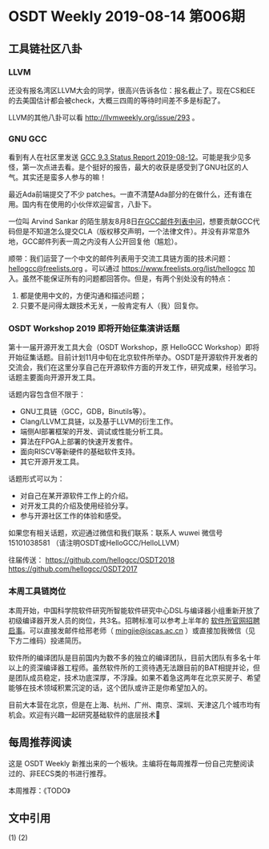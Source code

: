 # OSDT Weekly 2019-08-14 第006期

## 工具链社区八卦

### LLVM

还没有报名湾区LLVM大会的同学，很高兴告诉各位：报名截止了。现在CS和EE的去美国估计都会被check，大概三四周的等待时间差不多是标配了。

LLVM的其他八卦可以看 http://llvmweekly.org/issue/293 。

### GNU GCC

看到有人在社区里发送 [GCC 9.3 Status Report 2019-08-12](https://gcc.gnu.org/ml/gcc/2019-08/msg00093.html)。可能是我少见多怪，第一次点进去看。是个挺好的报告，最大的收获是感受到了GNU社区的人气。其实还是蛮多人参与的嘛！

最近Ada前端提交了不少 patches。一直不清楚Ada部分的在做什么，还有谁在用。国内有在使用的小伙伴欢迎留言，八卦下。

一位叫 Arvind Sankar 的陌生朋友8月8日[在GCC邮件列表中问](https://gcc.gnu.org/ml/gcc/2019-08/msg00029.html)，想要贡献GCC代码但是不知道怎么提交CLA（版权移交声明，一个法律文件）。并没有非常意外地，GCC邮件列表一周之内没有人公开回复他（尴尬）。

顺带：我们运营了一个中文的邮件列表用于交流工具链方面的技术问题： hellogcc@freelists.org 。可以通过 https://www.freelists.org/list/hellogcc 加入。虽然不能保证所有的问题都回答你。但是，有两个别处没有的特点：

1. 都是使用中文的，方便沟通和描述问题；
2. 只要不是问得太跟技术无关，一般肯定有人（我）回复你。

### OSDT Workshop 2019 即将开始征集演讲话题

第十一届开源开发工具大会（OSDT Workshop，原 HelloGCC Workshop）即将开始征集话题。目前计划11月中旬在北京软件所举办。OSDT是开源软件开发者的交流会，我们在这里分享自己在开源软件方面的开发工作，研究成果，经验学习。话题主要面向开源开发工具。

话题内容包含但不限于：
* GNU工具链（GCC，GDB，Binutils等）。
* Clang/LLVM工具链，以及基于LLVM的衍生工作。
* 端侧AI部署框架的开发、调试或性能分析工具。
* 算法在FPGA上部署的快速开发套件。
* 面向RISCV等新硬件的基础软件支持。
* 其它开源开发工具。

话题形式可以为：
* 对自己在某开源软件工作上的介绍。
* 对开发工具的介绍及使用经验分享。
* 参与开源社区工作的体验和感受。

如果您有相关话题，欢迎通过微信和我们联系：联系人 wuwei 微信号 15101038581 （请注明OSDT或HelloGCC/HelloLLVM）

往届传送：
https://github.com/hellogcc/OSDT2018
https://github.com/hellogcc/OSDT2017

### 本周工具链岗位

本周开始，中国科学院软件研究所智能软件研究中心DSL与编译器小组重新开放了初级编译器开发人员的岗位，共3名。招聘标准可以参考上半年的 [软件所官网招聘启事](http://www.is.cas.cn/rcdw2016/rczp2016/201901/t20190123_5233315.html)。可以直接发邮件给邢老师（ mingjie@iscas.ac.cn ）或直接加我微信（见下方二维码）投递简历。

软件所的编译团队是目前国内为数不多的独立的编译团队，目前大团队有多名十年以上的资深编译器工程师。虽然软件所的工资待遇无法跟目前的BAT相提并论，但是团队成员稳定，技术功底深厚，不浮躁。如果不着急这两年在北京买房子、希望能够在技术领域积累沉淀的话，这个团队或许正是你希望加入的。

目前大本营在北京，但是在上海、杭州、广州、南京、深圳、天津这几个城市均有机会。欢迎有兴趣一起研究基础软件的底层技术🎉

## 每周推荐阅读

这是 OSDT Weekly 新推出来的一个板块。主编将在每周推荐一份自己完整阅读过的、非EECS类的书进行推荐。

本周推荐：《TODO》

## 文中引用

(1)
(2)
